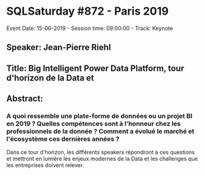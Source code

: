 # SQLSaturday #872 - Paris 2019
Event Date: 15-06-2019 - Session time: 09:00:00 - Track: Keynote
## Speaker: Jean-Pierre Riehl
## Title: Big Intelligent Power Data Platform, tour d'horizon de la Data et
## Abstract:
### A quoi ressemble une plate-forme de données ou un projet BI en 2019 ? Quelles compétences sont à l'honneur chez les professionnels de la donnée ? Comment a évolué le marché et l'écosystème ces dernières années ?
Dans ce tour d'horizon, les différents speakers répondront à ces questions et mettront en lumière les enjeux modernes de la Data et les challenges que les entreprises doivent relever.
